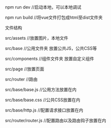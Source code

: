 npm run dev  //启动本地，可以本地调试

npm run build //将vue文件打包成html至dist文件夹


文件结构


src/assets   //放置图片，本地文件

src/base     //公用文件夹  放置公共JS，公共CSS等

src/components   //组件文件夹   放置自定义组件

src/page      //放置页面

src/router    //路由


src/base/base.js    //公用方法放置在内

src/base/base.css   //公共CSS放置在内

src/base/http.js    //配置请求接口放置在内

src/router/router.js  //配置路由以及路由钩子放置在内
